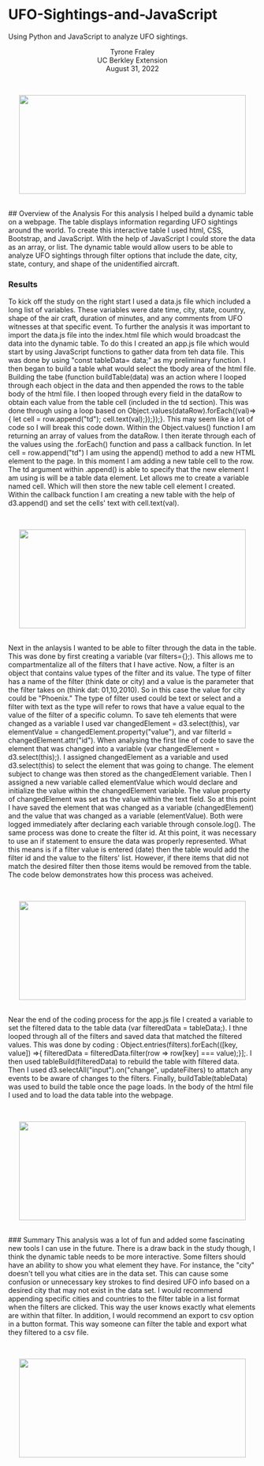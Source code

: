 # UFO-Sightings-and-JavaScript
Using Python and JavaScript to analyze UFO sightings.
<br/>
<p align="center">Tyrone Fraley<br/>
UC Berkley Extension<br/>
August 31, 2022<br/>
<p/>
<br/>
<p align="center">
  <img width="460" height="200" src="../images/Ancient%20Aliens.jpeg">
</p>
<br/>
## Overview of the Analysis
For this analysis I helped build a dynamic table on a webpage. The table displays information regarding UFO sightings around the world. To create this interactive table I used html, CSS, Bootstrap, and JavaScript. With the help of JavaScript I could store the data as an array, or list. The dynamic table would allow users to be able to analyze UFO sightings through filter options  that include the date, city, state, contury, and shape of the unidentified aircraft.

### Results
To kick off the study on the right start I used a data.js file which included a long list of variables. These variables were date time, city, state, country, shape of the air craft, duration of minutes, and any comments from UFO witnesses at that specific event. To further the analysis it was important to import the data.js file into the index.html file which would broadcast the data into the dynamic table. To do this I created an app.js file which would start by using JavaScript functions to gather data from teh data file. This was done by using "const tableData= data;" as my preliminary function. I then began to build a table what would select the tbody area of the html file. Building the tabe (function buildTable(data) was an action where I looped through each object in the data and then appended the rows to the table body of the html file. I then looped through every field in the dataRow to obtain each value from the table cell (included in the td section). This was done through using a loop based on Object.values(dataRow).forEach((val)=>{ let cell = row.append("td"); cell.text(val);});});}. This may seem like a lot of code so I will break this code down. Within the Object.values() function I am returning an array of values from the dataRow. I then iterate through each of the values using the .forEach() function and pass a callback function. In let cell = row.append("td") I am using the append() method to add a new HTML element to the page. In this moment I am adding a new table cell to the row. The td argument within .append() is able to specify that the new element I am using is will be a table data element. Let allows me to create a variable named cell. Which will then store the new table cell element I created. Within the callback function I am creating a new table with the help of d3.append() and set the cells' text with cell.text(val).

<p/>
<br/>
<p align="center">
  <img width="460" height="200" src="../images/buildTable.jpeg">
</p>
<br/>
Next in the anlaysis I wanted to be able to filter through the data in the table. This was done by first creating a variable (var filters={};). This allows me to compartmentalize all of the filters that I have active. Now, a filter is an object that contains value types of the filter and its value. The type of filter has a name of the filter (think date or city) and a value is the parameter that the filter takes on (think dat: 01,10,2010). So in this case the value for city could be "Phoenix." The type of filter used could be text or select and a filter with text as the type will refer to rows that have a value equal to the value of the filter of a specific column. 
To save teh elements that were changed as a variable I used var changedElement = d3.select(this), var elementValue = changedElement.property("value"), and var filterId = changedElement.attr("id"). When analysing the first line of code to save the element that was changed into a variable (var changedElement = d3.select(this);). I assigned changedElement as a variable and used d3.select(this) to select the element that was going to change. The element subject to change was then stored as the changedElement variable. Then I assigned a new variable called elementValue which would declare and initialize the value within the changedElement variable. The value property of changedElement was set as the value within the text field. So at this point I have saved the element that was changed as a variable (changedElement) and the value that was changed as a variable (elementValue). Both were logged immediately after declaring each variable through console.log(). The same process was done to create the filter id. At this point, it was necessary to use an if statement to ensure the data was properly represented. What this means is if a filter value is entered (date) then the table would add the filter id and the value to the filters' list. However, if there items that did not match the desired filter then those items would be removed from the table. The code below demonstrates how this process was acheived. 
<p/>
<br/>
<p align="center">
  <img width="460" height="200" src="../images/filter.jpeg">
</p>
<br/>
Near the end of the coding process for the app.js file I created a variable to set the filtered data to the table data (var filteredData = tableData;). I thne looped through all of the filters and saved data that matched the filtered values. This was done by coding : Object.entries(filters).forEach(([key, value]) =>{ filteredData = filteredData.filter(row => row[key] === value);}];. I then used tableBuild(filteredData) to rebuild the table with filtered data. Then I used d3.selectAll("input").on("change", updateFilters) to attatch any events to be aware of changes to the filters. Finally, buildTable(tableData) was used to build the table once the page loads. In the body of the html file I used <script src="static/js/app.js"></script> and <script src="static/js/data.js"></script> to load the data table into the webpage. 
<p/>
<br/>
<p align="center">
  <img width="460" height="200" src="../images/dynamictable.jpeg">
</p>
<br/>
### Summary
This analysis was a lot of fun and added some fascinating new tools I can use in the future. There is a draw back in the study though, I think the dynamic table needs to be more interactive. Some filters should have an ability to show you what element they have. For instance, the "city" doesn't tell you what cities are in the data set. This can cause some confusion or unnecessary key strokes to find desired UFO info based on a desired city that may not exist in the data set. I would recommend appending specific cities and countries to the filter table in a list format when the filters are clicked. This way the user knows exactly what elements are within that filter. In addition, I would recommend an export to csv option in a button format. This way someone can filter the table and export what they filtered to a csv file. 
<p/>
<br/>
<p align="center">
  <img width="460" height="200" src="../images/ufo.jpeg">
</p>
<br/>




